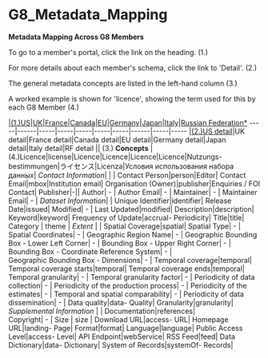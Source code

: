 G8_Metadata_Mapping
===================

**Metadata Mapping Across G8 Members**

To go to a member's portal, click the link on the heading. (1.)

For more details about each member's schema, click the link to 'Detail'. (2.)

The general metadata concepts are listed in the left-hand column (3.)

A worked example is shown for 'licence', showing the term used for this by each G8 Member (4.)


 |[(1.)US](http://www.data.gov)|[UK](http://www.data.gov.uk)|[France](http://www.data.gouv.fr)|[Canada](http://www.data.gc.ca)|[EU](http://www.open-data.europa.eu/open-data)|[Germany](http://www.govdata.de)|[Japan](http:www.datameti.go.jp/data)|[Italy](http://www.dati.gov.it)|[Russian Federation*](http://www.fedstat.ru/indicators/start.do)
-----|------|-----|-----|-----|-----|-----|------|-----|-----
 |[(2.)US detail](/USmetadata.md)|UK detail|France detail|Canada detail|EU detail|Germany detail|Japan detail|Italy detail|RF detail
||
(3.) **Concepts** |
(4.)Licence|license|Licence|Licence|Licence|Licence|Nutzungs- bestimmungen|ライセンス|Licenza|Условия использования набора данных|
*Contact Information*| | |
Contact Person|person|Editor|
Contact Email|mbox|Institution email|
Organisation (Owner)|publisher|Enquiries / FOI Contact|
Publisher|-||
Author| - |
Author Email| - |
Maintainer| - |
Maintainer Email| - |
*Dataset Information*| |
Unique Identifier|identifier|
Release Date|issued| 
Modified| - |
Last Updated|modified| 
Description|description| 
Keyword|keyword| 
Frequency of Update|accrual- Periodicity|
Title|title| 
Category | theme |
*Extent* | |
Spatial Coverage|spatial|
Spatial Type| - |
Spatial Coordinates| - |
Geographic Region Name| - |
Geographic Bounding Box - Lower Left Corner| - |
Bounding Box - Upper Right Corner| - |
Bounding Box - Coordinate Reference System| - |  
Geographic Bounding Box - Dimensions| - |
Temporal coverage|temporal|
Temporal coverage starts|temporal|
Temporal coverage ends|temporal|
Temporal granularity| - |
Temporal granularity factor| - |
Periodicity of data collection| - |
Periodicity of the production process| - |
Periodicity of the estimates| - |
Temporal and spatial comparability| - |
Periodicity of data dissemination| - |
Data quality|data- Quality|
Granularity|granularity|
*Supplemental Information* | |
Documentation|references|  
Copyright| - |
Size | size | 
Download URL|access- URL|
Homepage URL|landing- Page|
Format|format|
Language|language|
Public Access Level|access- Level| 
API Endpoint|webService|
RSS Feed|feed|
Data Dictionary|data- Dictionary|
System of Records|systemOf- Records|

